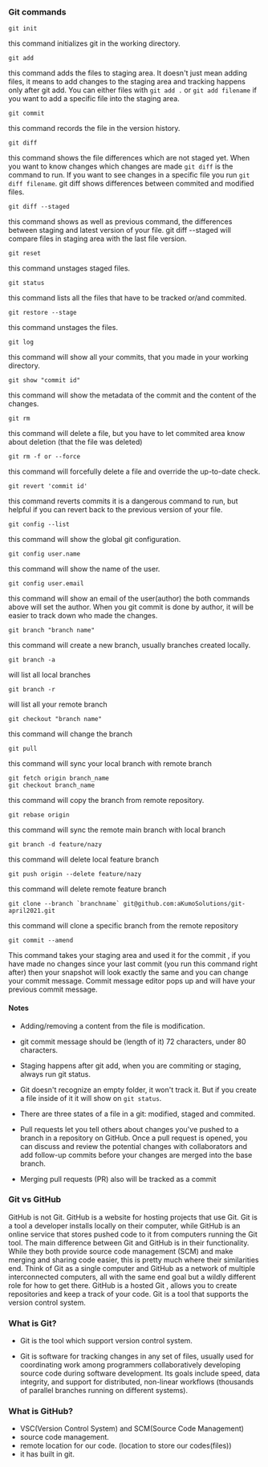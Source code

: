 ### Git commands

```
git init
```
this command initializes git in the working directory.
```
git add
```
this command adds the files to staging area. It doesn't just mean adding files, it means to add changes to the staging area and tracking happens only after git add. You can either files with ```git add .``` or ```git add filename``` if you want to add a specific file into the staging area.
```
git commit
```
this command records the file in the version history.
```
git diff
```
this command shows the file differences which are not staged yet. When you want to know changes which changes are made ```git diff``` is the command to run. If you want to see changes in a specific file you run ```git diff filename```. git diff shows differences between commited and modified files.
```
git diff --staged 
```
this command shows as well as previous command, the differences between staging and latest version of your file. git diff --staged will compare files in staging area with the last file version.
```
git reset
```
this command unstages staged files.
```
git status
```
this command lists all the files that have to be tracked or/and commited.
```
git restore --stage
```
this command unstages the files.
```
git log 
```
this command will show all your commits, that you made in your working directory.
```
git show "commit id" 
```
this command will show the metadata of the commit and the content of the changes.
```
git rm 
```
this command will delete a file, but you have to let commited area know about deletion (that the file was deleted)
```
git rm -f or --force
```
this command will forcefully delete a file and override the up-to-date check.
```
git revert 'commit id'
```
this command reverts commits it is a dangerous command to run, but helpful if you can revert back to the previous version of your file. 
```
git config --list
```
this command will show the global git configuration.
```
git config user.name
```
this command will show the name of the user.
```
git config user.email
```
this command will show  an email of the user(author)
the both commands above will set the author. When you git commit is done by author, it will be easier to track down who made the changes.
```
git branch "branch name"
```
this command will create a new branch, usually branches created locally.
```
git branch -a
```
will list all local branches
```
git branch -r
```
will list all your remote branch
```
git checkout "branch name"
```
this command will change the branch
```
git pull
```
this command will sync your local branch with remote branch
```
git fetch origin branch_name
git checkout branch_name
```
this command will copy the branch from remote repository.
```
git rebase origin 
```
this command will sync the remote main branch with local branch
```
git branch -d feature/nazy
```
this command will delete local feature branch
```
git push origin --delete feature/nazy
```
this command will delete remote feature branch
```
git clone --branch `branchname` git@github.com:aKumoSolutions/git-april2021.git
```
this command will clone a specific branch from the remote repository
```
git commit --amend  
```
This command takes your staging area and used it for the commit ,  if you have made no changes since your last commit (you run this command right after) then your snapshot will look exactly the same and you can change your commit message. Commit message editor pops up and will have your previous commit message.

#### Notes

- Adding/removing a content from the file is modification.

- git commit message should be (length of it) 72 characters, under 80 characters.

- Staging happens after git add, when you are commiting or staging, always run git status.

- Git doesn't recognize an empty folder, it won't track it. But if you create a file inside of it it will show on ```git status```.

- There are three states of a file in a git: modified, staged and commited.

- Pull requests let you tell others about changes you've pushed to a branch in a repository on GitHub. Once a pull request is opened, you can discuss and review the potential changes with collaborators and add follow-up commits before your changes are merged into the base branch.

- Merging pull requests (PR) also will be tracked as a commit

### Git vs GitHub

GitHub is not Git. GitHub is a website for hosting projects that use Git. Git is a tool a developer installs locally on their computer, while GitHub is an online service that stores  pushed code to it from computers running the Git tool. The main difference between Git and GitHub is in their functionality. While they both provide source code management (SCM) and make merging and sharing code easier, this is pretty much where their similarities end. Think of Git as a single computer and GitHub as a network of multiple interconnected computers, all with the same end goal but a wildly different role for how to get there.
GitHub is  a hosted Git ,  allows you to create repositories and keep a track of your code.  Git is a tool that supports the version control system. 

### What is Git?

- Git is the tool which support version control system. 

- Git is software for tracking changes in any set of files, usually used for coordinating work among programmers collaboratively developing source code during  software development. Its goals include speed, data integrity, and support for distributed, non-linear workflows (thousands of parallel branches running on different systems).

### What is GitHub?

- VSC(Version Control System) and SCM(Source Code Management)
- source code management. 
- remote location for our code. (location to store our codes(files))
- it has built in git.
